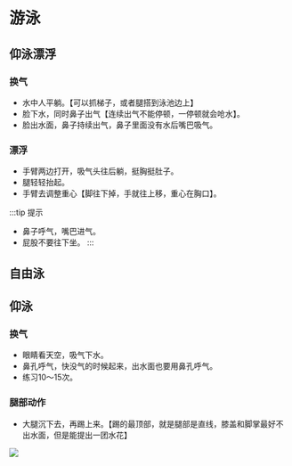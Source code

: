 # 游泳

## 仰泳漂浮

### 换气

- 水中人平躺。【可以抓梯子，或者腿搭到泳池边上】
- 脸下水，同时鼻子出气【连续出气不能停顿，一停顿就会呛水】。
- 脸出水面，鼻子持续出气，鼻子里面没有水后嘴巴吸气。

### 漂浮

- 手臂两边打开，吸气头往后躺，挺胸挺肚子。
- 腿轻轻抬起。
- 手臂去调整重心【脚往下掉，手就往上移，重心在胸口】。

:::tip 提示
- 鼻子呼气，嘴巴进气。
- 屁股不要往下坐。
:::

## 自由泳

## 仰泳

### 换气

- 眼睛看天空，吸气下水。
- 鼻孔呼气，快没气的时候起来，出水面也要用鼻孔呼气。
- 练习10～15次。

### 腿部动作

- 大腿沉下去，再踢上来。【踢的最顶部，就是腿部是直线，膝盖和脚掌最好不出水面，但是能提出一团水花】

<img src="https://blogs7245-1256587996.cos.ap-guangzhou.myqcloud.com/img/20220811171421.png"/>

